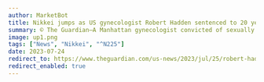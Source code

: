 ```yaml
---
author: MarketBot
title: Nikkei jumps as US gynecologist Robert Hadden sentenced to 20 years in prison for abusing patients
summary: © The Guardian—A Manhattan gynecologist convicted of sexually assaulting his patients during examinations was sentenced to 20 years in prison on Tuesday.
image: up1.png
tags: ["News", "Nikkei", "^N225"]
date: 2023-07-24
redirect_to: https://www.theguardian.com/us-news/2023/jul/25/robert-hadden-gynecologist-sentenced-sexual-abuse
redirect_enabled: true
---
```

